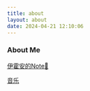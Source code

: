 ```yaml
---
title: about
layout: about
date: 2024-04-21 12:10:06
---
```


###  About Me

[伊霍安的Note🌱](https://garden.yhoauann.cn/)

[音乐](https://music.yhoauann.cn/)

